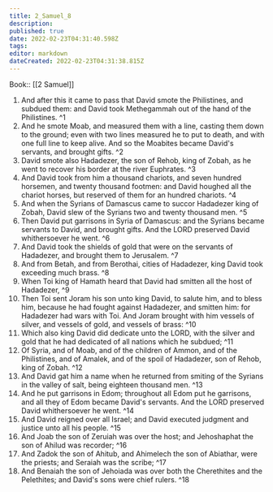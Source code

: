 ```yaml
---
title: 2_Samuel_8
description: 
published: true
date: 2022-02-23T04:31:40.598Z
tags: 
editor: markdown
dateCreated: 2022-02-23T04:31:38.815Z
---
```


 Book:: [[2 Samuel]]
 1. And after this it came to pass that David smote the Philistines, and subdued them: and David took Methegammah out of the hand of the Philistines. ^1
 2. And he smote Moab, and measured them with a line, casting them down to the ground; even with two lines measured he to put to death, and with one full line to keep alive. And so the Moabites became David's servants, and brought gifts. ^2
 3. David smote also Hadadezer, the son of Rehob, king of Zobah, as he went to recover his border at the river Euphrates. ^3
 4. And David took from him a thousand chariots, and seven hundred horsemen, and twenty thousand footmen: and David houghed all the chariot horses, but reserved of them for an hundred chariots. ^4
 5. And when the Syrians of Damascus came to succor Hadadezer king of Zobah, David slew of the Syrians two and twenty thousand men. ^5
 6. Then David put garrisons in Syria of Damascus: and the Syrians became servants to David, and brought gifts. And the LORD preserved David whithersoever he went. ^6
 7. And David took the shields of gold that were on the servants of Hadadezer, and brought them to Jerusalem. ^7
 8. And from Betah, and from Berothai, cities of Hadadezer, king David took exceeding much brass. ^8
 9. When Toi king of Hamath heard that David had smitten all the host of Hadadezer, ^9
 10. Then Toi sent Joram his son unto king David, to salute him, and to bless him, because he had fought against Hadadezer, and smitten him: for Hadadezer had wars with Toi. And Joram brought with him vessels of silver, and vessels of gold, and vessels of brass: ^10
 11. Which also king David did dedicate unto the LORD, with the silver and gold that he had dedicated of all nations which he subdued; ^11
 12. Of Syria, and of Moab, and of the children of Ammon, and of the Philistines, and of Amalek, and of the spoil of Hadadezer, son of Rehob, king of Zobah. ^12
 13. And David gat him a name when he returned from smiting of the Syrians in the valley of salt, being eighteen thousand men. ^13
 14. And he put garrisons in Edom; throughout all Edom put he garrisons, and all they of Edom became David's servants. And the LORD preserved David whithersoever he went. ^14
 15. And David reigned over all Israel; and David executed judgment and justice unto all his people. ^15
 16. And Joab the son of Zeruiah was over the host; and Jehoshaphat the son of Ahilud was recorder; ^16
 17. And Zadok the son of Ahitub, and Ahimelech the son of Abiathar, were the priests; and Seraiah was the scribe; ^17
 18. And Benaiah the son of Jehoiada was over both the Cherethites and the Pelethites; and David's sons were chief rulers. ^18
